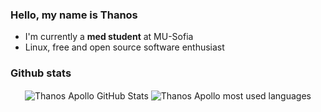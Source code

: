 

### Hello, my name is Thanos
+ I'm currently a **med student** at MU-Sofia
+ Linux, free and open source software enthusiast


### Github stats
<p align="center">
  <img align="center" alt="Thanos Apollo GitHub Stats" src="https://github-readme-stats.vercel.app/api?username=ThanosApollo&show_icons=true&hide_border=false&title_color=ff652f&icon_color=FFE400&bg_color=09131B&text_color=ffffff&border_color=0c1a25" />
<img align="center" alt="Thanos Apollo most used languages"  src="https://github-readme-stats.vercel.app/api/top-langs/?username=ThanosApollo&hide=cmake,css,html&langs_count=6&hide_border=true&layout=compact&title_color=ff652f&icon_color=FFE400&bg_color=09131B&text_color=ffffff&border_color=0c1a25"" />
</p>


